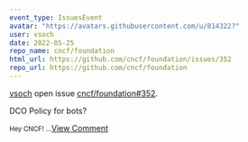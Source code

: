 ```yaml
---
event_type: IssuesEvent
avatar: "https://avatars.githubusercontent.com/u/814322?"
user: vsoch
date: 2022-05-25
repo_name: cncf/foundation
html_url: https://github.com/cncf/foundation/issues/352
repo_url: https://github.com/cncf/foundation
---
```


<a href='https://github.com/vsoch' target='_blank'>vsoch</a> open issue <a href='https://github.com/cncf/foundation/issues/352' target='_blank'>cncf/foundation#352</a>.

<p>DCO Policy for bots?</p><small>Hey CNCF!...</small><a href='https://github.com/cncf/foundation/issues/352' target='_blank'>View Comment</a>